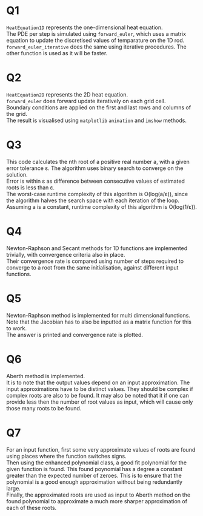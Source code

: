 # Q1
`HeatEquation1D` represents the one-dimensional heat equation.  
The PDE per step is simulated using `forward_euler`, which uses a matrix equation to update the discretised values of temparature on the 1D rod.  
`forward_euler_iterative` does the same using iterative procedures. The other function is used as it will be faster.

# Q2
`HeatEquation2D` represents the 2D heat equation.  
`forward_euler` does forward update iteratively on each grid cell.  
 Boundary conditions are applied on the first and last rows and columns of the grid.  
The result is visualised using `matplotlib` `animation` and `imshow` methods.

# Q3
This code calculates the nth root of a positive real number a, with a given error tolerance ɛ. The algorithm uses binary search to converge on the solution.  
Error is within ɛ as difference between consecutive values of estimated roots is less than ɛ.  
The worst-case runtime complexity of this algorithm is O(log(a/ε)), since the algorithm halves the search space with each iteration of the loop. Assuming a is a constant, runtime complexity of this algorithm is O(log(1/ε)).

# Q4
Newton-Raphson and Secant methods for 1D functions are implemented trivially, with convergence criteria also in place.  
Their convergence rate is compared using number of steps required to converge to a root from the same initialisation, against different input functions.

# Q5
Newton-Raphson method is implemented for multi dimensional functions. Note that the Jacobian has to also be inputted as a matrix function for this to work.  
The answer is printed and convergence rate is plotted.

# Q6
Aberth method is implemented.  
It is to note that the output values depend on an input approximation. The input approximations have to be distinct values. They should be complex if complex roots are also to be found. It may also be noted that it if one can provide less then the number of root values as input, which will cause only those many roots to be found.

# Q7
For an input function, first some very approximate values of roots are found using places where the function switches signs.  
Then using the enhanced polynomial class, a good fit polynomial for the given function is found. This found poynomial has a degree a constant greater than the expected number of zeroes. This is to ensure that the polynomial is a good enough approximation without being redundantly large.  
Finally, the approximated roots are used as input to Aberth method on the found polynomial to approximate a much more sharper approximation of each of these roots.